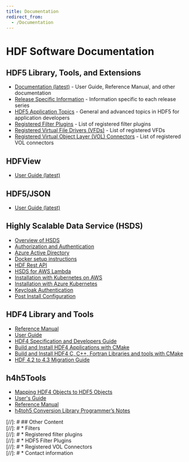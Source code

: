 ```yaml
---
title: Documentation
redirect_from: 
  - /Documentation
---
```


# HDF Software Documentation

## HDF5 Library, Tools, and Extensions
* [Documentation (latest)](/documentation/hdf5/latest/) - User Guide, Reference Manual, and other documentation
* [Release Specific Information](/documentation/hdf5-docs/release_specific_info.html) - Information specific to each release series
* [HDF5 Application Topics](/documentation/hdf5-docs/hdf5_topics_list.html) - General and advanced topics in HDF5 for application developers
* [Registered Filter Plugins](https://github.com/HDFGroup/hdf5_plugins/blob/master/docs/RegisteredFilterPlugins.md) - List of registered filter plugins
* [Registered Virtual File Drivers (VFDs)](/documentation/hdf5-docs/registered_virtual_file_drivers_vfds.html) - List of registered VFDs
* [Registered Virtual Object Layer (VOL) Connectors](/documentation/hdf5-docs/registered_vol_connectors.html) - List of registered VOL connectors

## HDFView 

* [User Guide (latest)](/documentation/hdfview/latest/) 

## HDF5/JSON

* [User Guide (latest)](/documentation/hdf5-json/latest/)  


## Highly Scalable Data Service (HSDS)
* [Overview of HSDS](https://www.hdfgroup.org/solutions/highly-scalable-data-service-hsds/) 
* [Authorization and Authentication](https://github.com/HDFGroup/hsds/blob/master/docs/authorization.md)
* [Azure Active Directory](https://github.com/HDFGroup/hsds/blob/master/docs/azure_ad_setup.md)
* [Docker setup instructions](https://github.com/HDFGroup/hsds/blob/master/docs/setup_docker.md)
* [HDF Rest API](https://github.com/HDFGroup/hdf-rest-api/blob/master/README.md) 
* [HSDS for AWS Lambda](https://github.com/HDFGroup/hsds/blob/master/docs/aws_lambda_setup.md)
* [Installation with Kubernetes on AWS](https://github.com/HDFGroup/hsds/blob/master/docs/kubernetes_install_azure.md)
* [Installation with Azure Kubernetes](https://github.com/HDFGroup/hsds/blob/master/docs/kubernetes_install_azure.md)
* [Keycloak Authentication](https://github.com/HDFGroup/hsds/blob/master/docs/keycloak_setup.md)
* [Post Install Configuration](https://github.com/HDFGroup/hsds/blob/master/docs/post_install.md)

## HDF4 Library and Tools
* [Reference Manual](https://zenodo.org/records/13310709)
* [User Guide](https://zenodo.org/records/13310689)
* [HDF4 Specification and Developers Guide](https://zenodo.org/records/13310722) 
* [Build and Install HDF4 Applications with CMake](https://github.com/HDFGroup/hdf4/blob/master/release_notes/USING_HDF4_CMake.txt)
* [Build and Install HDF4 C, C++, Fortran Libraries and tools with CMake](https://github.com/HDFGroup/hdf4/blob/master/release_notes/INSTALL_CMake.txt)
* [HDF 4.2 to 4.3 Migration Guide](https://github.com/HDFGroup/hdf4/blob/master/doc/HDF-4.2-to-4.3-migration.md) 

## h4h5Tools
* [Mapping HDF4 Objects to HDF5 Objects](https://zenodo.org/records/13310794) 
* [User's Guide](https://zenodo.org/records/13310879)
* [Reference Manual](https://zenodo.org/records/13310820)
* [h4toh5 Conversion Library Programmer’s Notes](https://zenodo.org/records/13310764)

[//]: # ## Other Content  
[//]: # * Filters  
[//]: # * Registered filter plugins  
[//]: # * HDF5 Filter Plugins  
[//]: # * Registered VOL Connectors   
[//]: # * Contact information   
